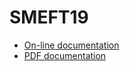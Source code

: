 # SMEFT19

* [On-line documentation](https://rawcdn.githack.com/Jorge-Alda/SMEFT19/v2.0/docs/html/index.html)    
* [PDF documentation](https://raw.githubusercontent.com/Jorge-Alda/SMEFT19/v2.0/docs/SMEFT19.pdf)
